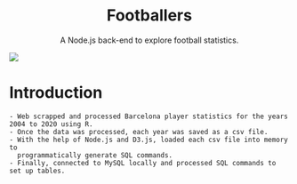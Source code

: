 <h1 align="center">Footballers</h1>
<p align="center">
  A Node.js back-end to explore football statistics.
</p>

<div >
  <img src="https://github.com/mr-wellick/footballers/workflows/action/badge.svg">
</div>

# Introduction

    - Web scrapped and processed Barcelona player statistics for the years 2004 to 2020 using R.
    - Once the data was processed, each year was saved as a csv file.
    - With the help of Node.js and D3.js, loaded each csv file into memory to
      programmatically generate SQL commands.
    - Finally, connected to MySQL locally and processed SQL commands to set up tables.
